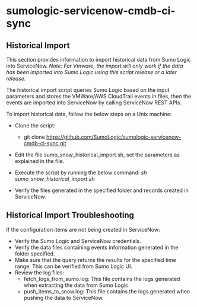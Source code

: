 # sumologic-servicenow-cmdb-ci-sync
## Historical Import 

This section provides information to import historical data from Sumo Logic into ServiceNow. 
*Note: For Vmware, the import will only work if the data has been imported into Sumo Logic using this script release or a later release.*

The historical import script queries Sumo Logic based on the input parameters and stores the VMWare/AWS CloudTrail events in files, then the events are imported into ServiceNow by calling ServiceNow REST APIs.

To import historical data, follow the below steps on a Unix machine:

* Clone the script:
  * git clone https://github.com/SumoLogic/sumologic-servicenow-cmdb-ci-sync.git 
* Edit the file sumo_snow_historical_import.sh, set the parameters as explained in the file.

* Execute the script by running the below command:
    *sh sumo_snow_historical_import.sh*

* Verify the files generated in the specified folder and records created in ServiceNow.

## Historical Import Troubleshooting 
If the configuration items are not being created in ServiceNow:
* Verify the Sumo Logic and ServiceNow credentials.
* Verify the data files containing events information generated in the folder specified.
* Make sure that the query returns the results for the specified time range. This can be verified from Sumo Logic UI.
* Review the log files:
  * fetch_logs_from_sumo.log: This file contains the logs generated when extracting the data from Sumo Logic.
  * push_items_to_snow.log: This file contains the logs generated when pushing the data to ServiceNow.
